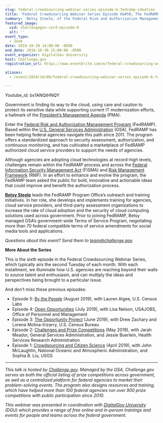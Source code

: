 ```yaml
---
slug: federal-crowdsourcing-webinar-series-episode-6-fedramp-ideation
title: 'Federal Crowdsourcing Webinar Series Episode 6&#58; The FedRAMP Ideation'
summary: 'Betsy Steele, of the Federal Risk and Authorization Management Program &#40;FedRAMP&#41; team, shares how a crowdsourcing initiative invited the larger cybersecurity community to help inform the next iteration of government’s cloud security authorization program&#46;'
featured_image:
  uid: challengegov-card-episode-6
  alt: ''
event_type:
  - Zoom
date: 2019-10-30 14:00:00 -0500
end_date: 2019-10-30 15:00:00 -0500
event_organizer: DigitalGov University
host: Challenge.gov
registration_url: https://www.eventbrite.com/e/federal-crowdsourcing-webinar-series-6-registration-66229112057

aliases:
  - /event/2019/10/08/federal-crowdsourcing-webinar-series-episode-6-fedramp-ideation/

---
```


Youtube_id: bx1ANQtHNQY

Government is finding its way to the cloud, using care and caution to protect its sensitive data while supporting current IT modernization efforts, a hallmark of the [President’s Management Agenda](https://www.whitehouse.gov/omb/management/pma/) (PMA).

Enter the [Federal Risk and Authorization Management Program](https://www.fedramp.gov) (FedRAMP). Based within the [U.S. General Services Administration](https://www.gsa.gov) (GSA), FedRAMP has been helping federal agencies navigate this path since 2011. The program offers a standardized approach to security assessment, authorization, and continuous monitoring, and has cultivated a marketplace of FedRAMP authorized cloud service providers to support the needs of agencies.

Although agencies are adopting cloud technologies at record-high levels, challenges remain within the FedRAMP process and across the [Federal Information Security Management Act](https://www.congress.gov/bill/113th-congress/senate-bill/2521) (FISMA) and [Risk Management Framework](https://csrc.nist.gov/publications/detail/sp/800-37/rev-2/final) (RMF). In an effort to enhance and evolve the program, the FedRAMP team asked the public for bold, innovative and actionable ideas that could improve and benefit the authorization process.

[**Betsy Steele**](https://digital.gov/authors/bsteele/) leads the FedRAMP Program Office’s outreach and training initiatives. In her role, she develops and implements training for agencies, cloud service providers, and third-party assessment organizations to increase the rate of cloud adoption and the security of cloud computing solutions used across government. Prior to joining FedRAMP, Betsy managed GSA’s government-wide Terms of Service Program, negotiating more than 70 federal compatible terms of service amendments for social media tools and applications.

_Questions about this event? Send them to [team@challenge.gov](mailto:team@challenge.gov)._

**More About the Series**

This is the sixth episode in the Federal Crowdsourcing Webinar Series, which typically airs the second Tuesday of each month. With each installment, we illuminate how U.S. agencies are reaching beyond their walls to source talent and enthusiasm, and can multiply the ideas and perspectives being brought to a particular issue.

And don’t miss these previous episodes:

- Episode 5: [By the People](https://digital.gov/event/2019/08/13/federal-crowdsourcing-webinar-series-episode-5-by-the-people/) (August 2019), with Lauren Algee, U.S. Census Labs
- Episode 4: [Open Opportunities](https://digital.gov/event/2019/07/09/federal-crowdsourcing-webinar-series-episode-4-open-opportunities/) (July 2019), with Lisa Nelson, USAJOBS, Office of Personnel and Management
- Episode 3: [The Opportunity Project](https://digital.gov/event/2019/06/11/federal-crowdsourcing-webinar-series-episode-3-opportunity-project/) (June 2019), with Drew Zachary and Lorena Molina-Irizarry, U.S. Census Bureau
- Episode 2: [Challenges and Prize Competitions](https://digital.gov/event/2019/05/14/federal-crowdsourcing-webinar-series-episode-2-challengegov/) (May 2019), with Jarah Meador, General Services Administration, and Jessie Buerlein, Health Services Research Administration
- Episode 1: [Crowdsourcing and Citizen Science](https://digital.gov/event/2019/04/09/federal-crowdsourcing-mobilize-citizen-scientists/) (April 2019), with John McLaughlin, National Oceanic and Atmospheric Administration, and Sophia B. Liu, USGS

---

_This talk is hosted by [Challenge.gov](https://www.challenge.gov). Managed by the GSA, Challenge.gov serves as both the official listing of prize competitions across government, as well as a centralized platform for federal agencies to market their problem-solving events. The program also designs resources and training, which have helped more than 100 federal agencies run over 900 prize competitions with public participation since 2010._

_This webinar was presented in coordination with [DigitalGov University](https://digital.gov/digitalgov-university/) (DGU) which provides a range of free online and in-person trainings and events for people and teams across the federal government._
